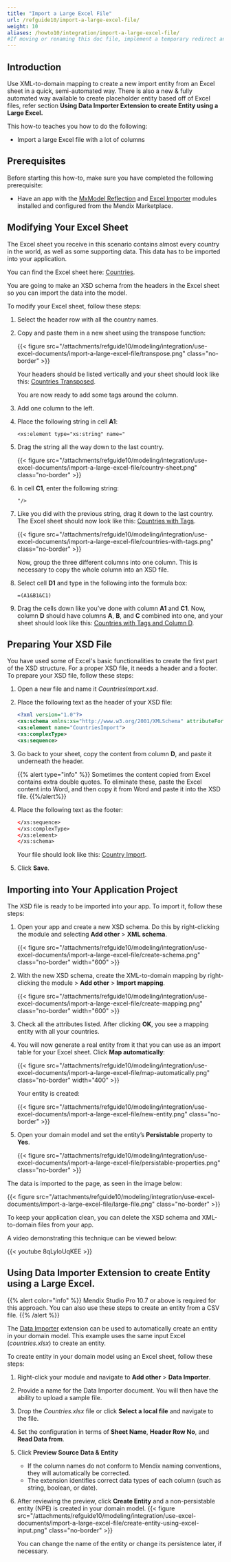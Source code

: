 ```yaml
---
title: "Import a Large Excel File"
url: /refguide10/import-a-large-excel-file/
weight: 10
aliases: /howto10/integration/import-a-large-excel-file/
#If moving or renaming this doc file, implement a temporary redirect and let the respective team know they should update the URL in the product. See Mapping to Products for more details. 
---
```


## Introduction

Use XML-to-domain mapping to create a new import entity from an Excel sheet in a quick, semi-automated way. There is also a new & fully automated way available to create placeholder entity based off of Excel files, refer section **Using Data Importer Extension to create Entity using a Large Excel.**

This how-to teaches you how to do the following:

* Import a large Excel file with a lot of columns

## Prerequisites

Before starting this how-to, make sure you have completed the following prerequisite:

* Have an app with the [MxModel Reflection](/appstore/modules/model-reflection/) and [Excel Importer](/appstore/modules/excel-importer/) modules installed and configured from the Mendix Marketplace.

## Modifying Your Excel Sheet

The Excel sheet you receive in this scenario contains almost every country in the world, as well as some supporting data. This data has to be imported into your application.

You can find the Excel sheet here: [Countries](/attachments/refguide10/modeling/integration/use-excel-documents/import-a-large-excel-file/Countries.xlsx).

You are going to make an XSD schema from the headers in the Excel sheet so you can import the data into the model.

To modify your Excel sheet, follow these steps:

1. Select the header row with all the country names.
2. Copy and paste them in a new sheet using the transpose function:

    {{< figure src="/attachments/refguide10/modeling/integration/use-excel-documents/import-a-large-excel-file/transpose.png" class="no-border" >}}

    Your headers should be listed vertically and your sheet should look like this: [Countries Transposed](/attachments/refguide10/modeling/integration/use-excel-documents/import-a-large-excel-file/CountriesTransposed.xlsx).

    You are now ready to add some tags around the column.

3. Add one column to the left.
4. Place the following string in cell **A1**:

    ```text
    <xs:element type="xs:string" name="
    ```

5. Drag the string all the way down to the last country.

    {{< figure src="/attachments/refguide10/modeling/integration/use-excel-documents/import-a-large-excel-file/country-sheet.png" class="no-border" >}}

6. In cell **C1**, enter the following string:

    ```text
    "/>
    ```

7. Like you did with the previous string, drag it down to the last country. The Excel sheet should now look like this: [Countries with Tags](/attachments/refguide10/modeling/integration/use-excel-documents/import-a-large-excel-file/CountriesWithTags.xlsx).

    {{< figure src="/attachments/refguide10/modeling/integration/use-excel-documents/import-a-large-excel-file/countries-with-tags.png" class="no-border" >}}

    Now, group the three different columns into one column. This is necessary to copy the whole column into an XSD file.

8. Select cell **D1** and type in the following into the formula box: 

    ```text
    =(A1&B1&C1)
    ```

9. Drag the cells down like you’ve done with column **A1** and **C1**. Now, column **D** should have columns **A**, **B**, and **C** combined into one, and your sheet should look like this: [Countries with Tags and Column D](/attachments/refguide10/modeling/integration/use-excel-documents/import-a-large-excel-file/CountriesWithTagsAndColumnD.xlsx).

## Preparing Your XSD File

You have used some of Excel's basic functionalities to create the first part of the XSD structure. For a proper XSD file, it needs a header and a footer. To prepare your XSD file, follow these steps:

1. Open a new file and name it *CountriesImport.xsd*.
2. Place the following text as the header of your XSD file:

    ```xsd
    <?xml version="1.0"?>
    <xs:schema xmlns:xs="http://www.w3.org/2001/XMLSchema" attributeFormDefault="unqualified" elementFormDefault="qualified">
    <xs:element name="CountriesImport">
    <xs:complexType>
    <xs:sequence>
    ```

3. Go back to your sheet, copy the content from column **D**, and paste it underneath the header.  

   {{% alert type="info" %}} Sometimes the content copied from Excel contains extra double quotes. To eliminate these, paste the Excel content into Word, and then copy it from Word and paste it into the XSD file. {{%/alert%}}

4. Place the following text as the footer:

    ```xsd
    </xs:sequence>
    </xs:complexType>
    </xs:element>
    </xs:schema>
    ```

    Your file should look like this: [Country Import](/attachments/refguide10/modeling/integration/use-excel-documents/import-a-large-excel-file/CountryImport.xsd).

5. Click **Save**.

## Importing into Your Application Project

The XSD file is ready to be imported into your app. To import it, follow these steps:

1. Open your app and create a new XSD schema. Do this by right-clicking the module and selecting **Add other** > **XML schema**.

    {{< figure src="/attachments/refguide10/modeling/integration/use-excel-documents/import-a-large-excel-file/create-schema.png" class="no-border" width="600" >}}

2. With the new XSD schema, create the XML-to-domain mapping by right-clicking the module > **Add other** > **Import mapping**.

    {{< figure src="/attachments/refguide10/modeling/integration/use-excel-documents/import-a-large-excel-file/create-mapping.png" class="no-border" width="600" >}}

3. Check all the attributes listed. After clicking **OK**, you see a mapping entity with all your countries.

4. You will now generate a real entity from it that you can use as an import table for your Excel sheet. Click **Map automatically**:

    {{< figure src="/attachments/refguide10/modeling/integration/use-excel-documents/import-a-large-excel-file/map-automatically.png" class="no-border" width="400" >}}

    Your entity is created:

    {{< figure src="/attachments/refguide10/modeling/integration/use-excel-documents/import-a-large-excel-file/new-entity.png" class="no-border" >}}

5. Open your domain model and set the entity’s **Persistable** property to **Yes**. 

    {{< figure src="/attachments/refguide10/modeling/integration/use-excel-documents/import-a-large-excel-file/persistable-properties.png" class="no-border" >}}

The data is imported to the page, as seen in the image below:  

{{< figure src="/attachments/refguide10/modeling/integration/use-excel-documents/import-a-large-excel-file/large-file.png" class="no-border" >}}

To keep your application clean, you can delete the XSD schema and XML-to-domain files from your app.

A video demonstrating this technique can be viewed below:  

{{< youtube 8qLyIoUqKEE >}}

## Using Data Importer Extension to create Entity using a Large Excel.

{{% alert color="info" %}}
Mendix Studio Pro 10.7 or above is required for this approach. You can also use these steps to create an entity from a CSV file.
{{% /alert %}}

The [Data Importer](/appstore/modules/data-importer/) extension can be used to automatically create an entity in your domain model. This example uses the same input Excel (*countries.xlsx*) to create an entity. 

To create entity in your domain model using an Excel sheet, follow these steps:

1. Right-click your module and navigate to **Add other** > **Data Importer**.
2. Provide a name for the Data Importer document. You will then have the ability to upload a sample file.
3. Drop the *Countries.xlsx* file or click **Select a local file** and navigate to the file.
4. Set the configuration in terms of **Sheet Name**, **Header Row No**, and **Read Data from**.
5. Click **Preview Source Data & Entity**
   * If the column names do not conform to Mendix naming conventions, they will automatically be corrected.    
   * The extension identifies correct data types of each column (such as string, boolean, or date).
6. After reviewing the preview, click **Create Entity** and a non-persistable entity (NPE) is created in your domain model.
   {{< figure src="/attachments/refguide10/modeling/integration/use-excel-documents/import-a-large-excel-file/create-entity-using-excel-input.png" class="no-border" >}}

    You can change the name of the entity or change its persistence later, if necessary.
